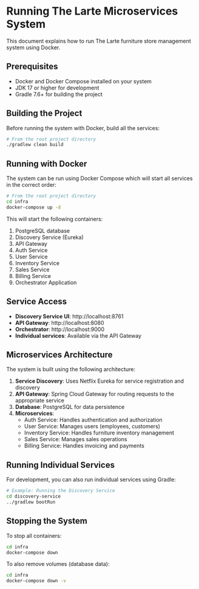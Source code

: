 # Running The Larte Microservices System

This document explains how to run The Larte furniture store management system using Docker.

## Prerequisites

- Docker and Docker Compose installed on your system
- JDK 17 or higher for development
- Gradle 7.6+ for building the project

## Building the Project

Before running the system with Docker, build all the services:

```bash
# From the root project directory
./gradlew clean build
```

## Running with Docker

The system can be run using Docker Compose which will start all services in the correct order:

```bash
# From the root project directory
cd infra
docker-compose up -d
```

This will start the following containers:
1. PostgreSQL database
2. Discovery Service (Eureka)
3. API Gateway
4. Auth Service
5. User Service
6. Inventory Service
7. Sales Service
8. Billing Service
9. Orchestrator Application

## Service Access

- **Discovery Service UI**: http://localhost:8761
- **API Gateway**: http://localhost:8080
- **Orchestrator**: http://localhost:9000
- **Individual services**: Available via the API Gateway

## Microservices Architecture

The system is built using the following architecture:

1. **Service Discovery**: Uses Netflix Eureka for service registration and discovery
2. **API Gateway**: Spring Cloud Gateway for routing requests to the appropriate service
3. **Database**: PostgreSQL for data persistence
4. **Microservices**:
   - Auth Service: Handles authentication and authorization
   - User Service: Manages users (employees, customers)
   - Inventory Service: Handles furniture inventory management 
   - Sales Service: Manages sales operations
   - Billing Service: Handles invoicing and payments

## Running Individual Services

For development, you can also run individual services using Gradle:

```bash
# Example: Running the Discovery Service
cd discovery-service
../gradlew bootRun
```

## Stopping the System

To stop all containers:

```bash
cd infra
docker-compose down
```

To also remove volumes (database data):

```bash
cd infra
docker-compose down -v
```
